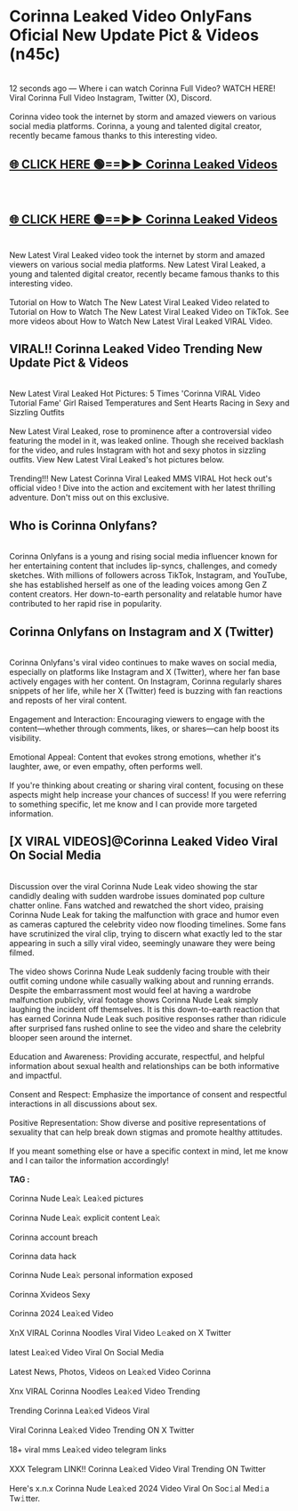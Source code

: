 # Corinna Leaked Video OnlyFans Oficial New Update Pict & Videos (n45c)
<br>
12 seconds ago — Where i can watch Corinna Full Video? WATCH HERE! Viral Corinna Full Video Instagram, Twitter (X), Discord.
<br><br>
Corinna video took the internet by storm and amazed viewers on various social media platforms. Corinna, a young and talented digital creator, recently became famous thanks to this interesting video.
<br>
<h2><a href="https://play.trustnlinepharmacy.us?title=Corinna">🌐 CLICK HERE 🟢==►► Corinna Leaked Videos</a></h2>
<br>
<h2><a href="https://play.trustnlinepharmacy.us?title=Corinna">🌐 CLICK HERE 🟢==►► Corinna Leaked Videos</a></h2>
<br>
New Latest Viral Leaked video took the internet by storm and amazed viewers on various social media platforms. New Latest Viral Leaked, a young and talented digital creator, recently became famous thanks to this interesting video.
<br><br>
Tutorial on How to Watch The New Latest Viral Leaked Video related to Tutorial on How to Watch The New Latest Viral Leaked Video on TikTok. See more videos about How to Watch New Latest Viral Leaked VIRAL Video.
<br>
<h2>VIRAL!! Corinna Leaked Video Trending New Update Pict & Videos</h2>
<br>
New Latest Viral Leaked Hot Pictures: 5 Times 'Corinna VIRAL Video Tutorial Fame' Girl Raised Temperatures and Sent Hearts Racing in Sexy and Sizzling Outfits
<br><br>
New Latest Viral Leaked, rose to prominence after a controversial video featuring the model in it, was leaked online. Though she received backlash for the video, and rules Instagram with hot and sexy photos in sizzling outfits. View New Latest Viral Leaked's hot pictures below.
<br><br>
Trending!!! New Latest Corinna Viral Leaked MMS VIRAL Hot heck out's official video ! Dive into the action and excitement with her latest thrilling adventure. Don't miss out on this exclusive.
<br>
<h2>Who is Corinna Onlyfans?</h2>
<br>
Corinna Onlyfans is a young and rising social media influencer known for her entertaining content that includes lip-syncs, challenges, and comedy sketches. With millions of followers across TikTok, Instagram, and YouTube, she has established herself as one of the leading voices among Gen Z content creators. Her down-to-earth personality and relatable humor have contributed to her rapid rise in popularity.
<br>
<h2>Corinna Onlyfans on Instagram and X (Twitter)</h2>
<br>
Corinna Onlyfans's viral video continues to make waves on social media, especially on platforms like Instagram and X (Twitter), where her fan base actively engages with her content. On Instagram, Corinna regularly shares snippets of her life, while her X (Twitter) feed is buzzing with fan reactions and reposts of her viral content.
<br><br>
Engagement and Interaction: Encouraging viewers to engage with the content—whether through comments, likes, or shares—can help boost its visibility.
<br><br>
Emotional Appeal: Content that evokes strong emotions, whether it's laughter, awe, or even empathy, often performs well.
<br><br>
If you're thinking about creating or sharing viral content, focusing on these aspects might help increase your chances of success! If you were referring to something specific, let me know and I can provide more targeted information.
<br>
<h2>[X VIRAL VIDEOS]@Corinna Leaked Video Viral On Social Media</h2>
<br>
Discussion over the viral Corinna Nude Leak video showing the star candidly dealing with sudden wardrobe issues dominated pop culture chatter online. Fans watched and rewatched the short video, praising Corinna Nude Leak for taking the malfunction with grace and humor even as cameras captured the celebrity video now flooding timelines. Some fans have scrutinized the viral clip, trying to discern what exactly led to the star appearing in such a silly viral video, seemingly unaware they were being filmed.
<br><br>
The video shows Corinna Nude Leak suddenly facing trouble with their outfit coming undone while casually walking about and running errands. Despite the embarrassment most would feel at having a wardrobe malfunction publicly, viral footage shows Corinna Nude Leak simply laughing the incident off themselves. It is this down-to-earth reaction that has earned Corinna Nude Leak such positive responses rather than ridicule after surprised fans rushed online to see the video and share the celebrity blooper seen around the internet.
<br><br>
Education and Awareness: Providing accurate, respectful, and helpful information about sexual health and relationships can be both informative and impactful.
<br><br>
Consent and Respect: Emphasize the importance of consent and respectful interactions in all discussions about sex.
<br><br>
Positive Representation: Show diverse and positive representations of sexuality that can help break down stigmas and promote healthy attitudes.
<br><br>
If you meant something else or have a specific context in mind, let me know and I can tailor the information accordingly!
<br><br>
<strong>TAG :</strong>
<br><br>
Corinna Nude Lea𝚔 Lea𝚔ed pictures
<br><br>
Corinna Nude Lea𝚔 explicit content Lea𝚔
<br><br>
Corinna account breach
<br><br>
Corinna data hack
<br><br>
Corinna Nude Lea𝚔 personal information exposed
<br><br>
Corinna Xvideos Sexy
<br><br>
Corinna 2024 Lea𝚔ed Video
<br><br>
XnX VIRAL Corinna Noodles Viral Video L𝚎aked on X Twitter
<br><br>
latest Lea𝚔ed Video Viral On Social Media
<br><br>
Latest News, Photos, Videos on Lea𝚔ed Video Corinna
<br><br>
Xnx VIRAL Corinna Noodles Lea𝚔ed Video Trending
<br><br>
Trending Corinna Lea𝚔ed Videos Viral
<br><br>
Viral Corinna Lea𝚔ed Video Trending ON X Twitter
<br><br>
18+ viral mms Lea𝚔ed video telegram links
<br><br>
XXX Telegram LINK!! Corinna Lea𝚔ed Video Viral Trending ON Twitter
<br><br>
Here's x.n.x Corinna Nude Lea𝚔ed 2024 Video Viral On Soc𝚒al Med𝚒a Tw𝚒tter.